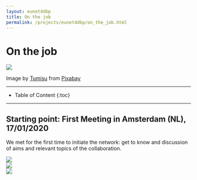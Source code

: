 ```yaml
---
layout: eunet4dbp
title: On the job
permalink: /projects/eunet4dbp/on_the_job.html
---
```




<h1>On the job</h1>


<div class="row">
  <div class="col-sm-12 col-xs-12"><img class="img-responsive" src="{{ "/projects/eunet4dbp/img/team.jpg" }}" style="max-height: 500px"></div>
</div>

Image by [Tumisu](https://pixabay.com/users/Tumisu-148124/?utm_source=link-attribution&utm_medium=referral&utm_campaign=image&utm_content=3639693) from [Pixabay](https://pixabay.com)
- - -

* Table of Content
{:toc}

- - -


## Starting point: First Meeting in Amsterdam (NL), 17/01/2020

We met for the first time to initiate the network: get to know and discussion of aims and relevant topics of the collaboration.

<div class="row">
  <div class="col-sm-12 col-xs-12"><img class="img-responsive" src="{{ "/projects/eunet4dbp/img/1-Amsterdam17-01-2020/Ams-17-1-20_b.JPG" }}" style="max-height: 200px"></div>
  <div class="col-sm-12 col-xs-12"><img class="img-responsive" src="{{ "/projects/eunet4dbp/img/1-Amsterdam17-01-2020/Ams-17-1-20_c.JPG" }}" style="max-height: 200px"></div>
  <div class="col-sm-12 col-xs-12"><img class="img-responsive" src="{{ "/projects/eunet4dbp/img/1-Amsterdam17-01-2020/Ams-17-1-20_a.JPG" }}" style="max-height: 200px"></div>
</div>

